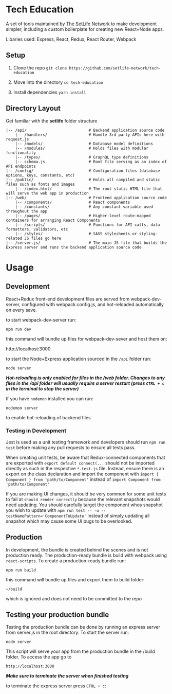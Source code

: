 # Tech Education

A set of tools maintained by [The SetLife Network](http://setlife.network) to make development simpler, including a custom boilerplate for creating new React+Node apps.

Libaries used: Express, React, Redux, React Router, Webpack

## Setup

1. Clone the repo `git clone https://github.com/setlife-network/tech-education`

2. Move into the directory `cd tech-education`

3. Install dependencies `yarn install`

## Directory Layout

Get familiar with the **setlife** folder structure

```
|-- /api/                           # Backend application source code
    |-- /handlers/                  # Handle 3rd party APIs here with request.js
    |-- /models/                    # Database model definitions
    |-- /modules/                   # Holds files with modular functionality
    |-- /types/                     # GraphQL type definitions
    |-- schema.js                   # Root file serving as an index of API endpoints
|-- /config/                        # Configuration files (database options, keys, constants, etc) 
|-- /public/                        # Holds all compiled and static files such as fonts and images
	|-- /index.html/				# The root static HTML file that will serve the web app in production
|-- /web/							# Frontend application source code
	|-- /components/			    # React components
	|-- /constants/					# Any constant variable used throughout the app
	|-- /pages/					    # Higher-level route-mapped containers for arranging React Components
	|-- /scripts/					# Functions for API calls, data formatters, validators, etc
	|-- /styles/					# SASS stylesheets or styling-related JS files go here
|-- /server.js/                     # The main JS file that builds the Express server and runs the backend application source code
```

# Usage

## Development

React+Redux front-end development files are served from webpack-dev-server, configured with webpack.config.js, and hot-reloaded automatically on every save.

to start webpack-dev-server run:

	npm run dev

this command will bundle up files for webpack-dev-sever and host them on: 

http://localhost:3000


to start the Node+Express application sourced in the `/api` folder run:

    node server


**_Hot-reloading is only enabled for files in the /web folder. Changes to any files in the /api folder will usually require a server restart (press `CTRL + c` in the terminal to stop the server)_**

If you have `nodemon` installed you can run:

    nodemon server

to enable hot-reloading of backend files

### Testing in Development

Jest is used as a unit testing framework and developers should run `npm run test` before making any pull requests to ensure all tests pass.

When creating unit tests, be aware that Redux-connected components that are exported with `export default connect(...` should not be imported directly as such in the respective `*.test.js` file. Instead, ensure there is an export on the class declaration and import the component with `import { Component } from 'path/to/Component'` instead of `import Component from 'path/to/Component'`

If you are making UI changes, it should be very common for some unit tests to fail at `should render correctly` because the relevant snapshots would need updating. You should carefully target the component whos snapshot you wish to update with `npm run test -- -u --testNamePattern='ComponentToUpdate'` instead of simply updating all snapshot which may cause some UI bugs to be overlooked.

## Production	

In development, the bundle is created behind the scenes and is not production ready. The production-ready bundle is build with webpack using `react-scripts`. To create a production-ready bundle run: 

	npm run build

this command will bundle up files and export them to build folder:

	~/build

which is ignored and does not need to be committed to the repo

## Testing your production bundle 

Testing the production bundle can be done by running an express server from server.js in the root directory. To start the server run:

	node server
	
This script will serve your app from the production bundle in the /build folder. To access the app go to 

	http://localhost:3000

**_Make sure to terminate the server when finished testing_**

to terminate the express server press `CTRL + c`:
